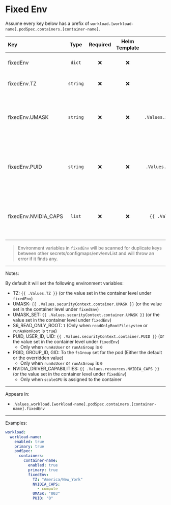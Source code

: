 # Fixed Env

Assume every key below has a prefix of `workload.[workload-name].podSpec.containers.[container-name]`.

| Key                  |   Type   | Required | Helm Template |                     Default                     | Description                                                                   |
| :------------------- | :------: | :------: | :-----------: | :---------------------------------------------: | :---------------------------------------------------------------------------- |
| fixedEnv             |  `dict`  |    ❌    |      ❌       |                      `{}`                       | Override fixed Envs for the container                                         |
| fixedEnv.TZ          | `string` |    ❌    |      ❌       |               `{{ .Values.TZ }}`                | Override default TZ for the container                                         |
| fixedEnv.UMASK       | `string` |    ❌    |      ❌       | `{{ .Values.securityContext.container.UMASK }}` | Override the default UMASK for the container (Applies to UMASK and UMASK_SET) |
| fixedEnv.PUID        | `string` |    ❌    |      ❌       | `{{ .Values.securityContext.container.PUID }}`  | Override the default PUID for the container (Applies to PUID. USER_ID, UID)   |
| fixedEnv.NVIDIA_CAPS |  `list`  |    ❌    |      ❌       |      `{{ .Values.resources.NVIDIA_CAPS }}`      | Override the default NVIDIA_CAPS for the container, each entry is a string    |

> Environment variables in `fixedEnv` will be scanned for duplicate keys
> between other secrets/configmaps/env/envList and will throw an error if it finds any.

---

Notes:

By default it will set the following environment variables:

- TZ: `{{ .Values.TZ }}` (or the value set in the container level under `fixedEnv`)
- UMASK: `{{ .Values.securityContext.container.UMASK }}` (or the value set in the container level under `fixedEnv`)
- UMASK_SET: `{{ .Values.securityContext.container.UMASK }}` (or the value set in the container level under `fixedEnv`)
- S6_READ_ONLY_ROOT: `1` (Only when `readOnlyRootFilesystem` or `runAsNonRoot` is `true`)
- PUID, USER_ID, UID: `{{ .Values.securityContext.container.PUID }}` (or the value set in the container level under `fixedEnv`)
  - Only when `runAsUser` or `runAsGroup` is `0`
- PGID, GROUP_ID, GID: To the `fsGroup` set for the pod (Either the default or the overridden value)
  - Only when `runAsUser` or `runAsGroup` is `0`
- NVIDIA_DRIVER_CAPABILITIES: `{{ .Values.resources.NVIDIA_CAPS }}` (or the value set in the container level under `fixedEnv`)
  - Only when `scaleGPU` is assigned to the container

---

Appears in:

- `.Values.workload.[workload-name].podSpec.containers.[container-name].fixedEnv`

---

Examples:

```yaml
workload:
  workload-name:
    enabled: true
    primary: true
    podSpec:
      containers:
        container-name:
          enabled: true
          primary: true
          fixedEnv:
            TZ: "America/New_York"
            NVIDIA_CAPS:
              - compute
            UMASK: "003"
            PUID: "0"
```
